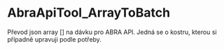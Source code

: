 # AbraApiTool_ArrayToBatch
Převod json array [] na dávku pro ABRA API. Jedná se o kostru, kterou si případně upravuji podle potřeby.
